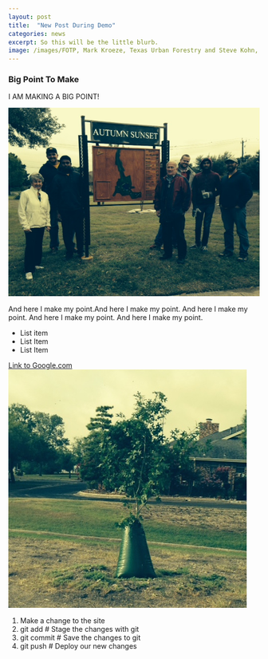 ```yaml
---
layout: post
title:  "New Post During Demo"
categories: news
excerpt: So this will be the little blurb.
image: /images/FOTP, Mark Kroeze, Texas Urban Forestry and Steve Kohn, April 2014.JPG 
---
```


### Big Point To Make

I AM MAKING A BIG POINT!

![Some Great Image](/images/Rackers%20Volunteer%20Week%2C%20Nov%2014%2C%20Autumn%20Sunset.jpg)

And here I make my point.And here I make my point.
And here I make my point.
And here I make my point.
And here I make my point.
- List item
- List Item
- List Item

[Link to Google.com](https://google.com)
![A boquet of flowers](/images/tree%20planted%20April%202014.JPG)

1. Make a change to the site
2. git add # Stage the changes with git
3. git commit # Save the changes to git
4. git push # Deploy our new changes
